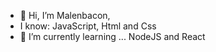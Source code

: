 - 👋 Hi, I’m Malenbacon, 
-  I know: JavaScript, Html and Css
- 🌱 I’m currently learning ... NodeJS and React


